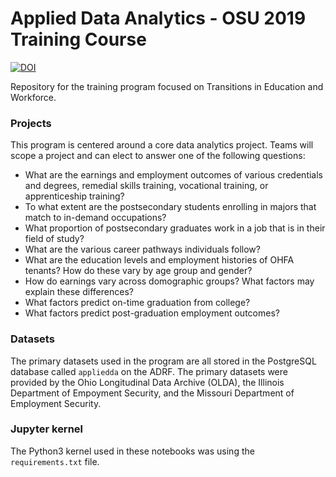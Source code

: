 # Applied Data Analytics - OSU 2019 Training Course


[![DOI](https://zenodo.org/badge/185421796.svg)](https://zenodo.org/badge/latestdoi/185421796)


Repository for the training program focused on Transitions in Education and Workforce.

### Projects
This program is centered around a core data analytics project. Teams will scope a project and can elect to answer one of the following questions:
- What are the earnings and employment outcomes of various credentials and degrees, remedial skills training, vocational training, or apprenticeship training?
- To what extent are the postsecondary students enrolling in majors that match to in-demand occupations?
- What proportion of postsecondary graduates work in a job that is in their field of study?
- What are the various career pathways individuals follow?
- What are the education levels and employment histories of OHFA tenants? How do these vary by age group and gender?
- How do earnings vary across domographic groups? What factors may explain these differences?
- What factors predict on-time graduation from college?
- What factors predict post-graduation employment outcomes?

### Datasets
The primary datasets used in the program are all stored in the PostgreSQL database called `appliedda` on the ADRF. The primary datasets were provided by the Ohio Longitudinal Data Archive (OLDA), the Illinois Department of Empoyment Security, and the Missouri Department of Employment Security.

### Jupyter kernel
The Python3 kernel used in these notebooks was using the `requirements.txt` file.
